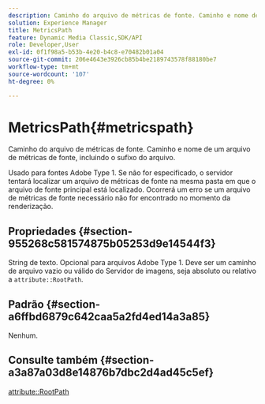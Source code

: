 ```yaml
---
description: Caminho do arquivo de métricas de fonte. Caminho e nome de um arquivo de métricas de fonte, incluindo o sufixo do arquivo.
solution: Experience Manager
title: MetricsPath
feature: Dynamic Media Classic,SDK/API
role: Developer,User
exl-id: 0f1f98a5-b53b-4e20-b4c8-e70482b01a04
source-git-commit: 206e4643e3926cb85b4be2189743578f88180be7
workflow-type: tm+mt
source-wordcount: '107'
ht-degree: 0%

---
```


# MetricsPath{#metricspath}

Caminho do arquivo de métricas de fonte. Caminho e nome de um arquivo de métricas de fonte, incluindo o sufixo do arquivo.

Usado para fontes Adobe Type 1. Se não for especificado, o servidor tentará localizar um arquivo de métricas de fonte na mesma pasta em que o arquivo de fonte principal está localizado. Ocorrerá um erro se um arquivo de métricas de fonte necessário não for encontrado no momento da renderização.

## Propriedades {#section-955268c581574875b05253d9e14544f3}

String de texto. Opcional para arquivos Adobe Type 1. Deve ser um caminho de arquivo vazio ou válido do Servidor de imagens, seja absoluto ou relativo a `attribute::RootPath`.

## Padrão {#section-a6ffbd6879c642caa5a2fd4ed14a3a85}

Nenhum.

## Consulte também {#section-a3a87a03d8e14876b7dbc2d4ad45c5ef}

[attribute::RootPath](/help/aem-is-ir-api/is-api/image-catalog/image-serving-api-ref/c-image-catalog-reference/c-attributes-reference/r-rootpath.md)
